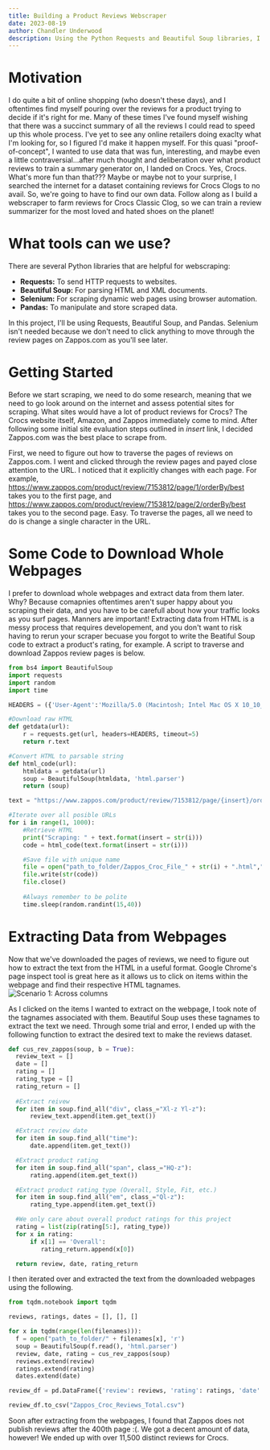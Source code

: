 ```yaml
---
title: Building a Product Reviews Webscraper
date: 2023-08-19
author: Chandler Underwood
description: Using the Python Requests and Beautiful Soup libraries, I construct a webscraper that can farm product reviews off of Zappos.com.
---
```


# Motivation
I do quite a bit of online shopping (who doesn't these days), and I oftentimes find myself pouring over the reviews for a product trying to decide if it's right for me. Many of these times I've found myself wishing that there was a succinct summary of all the reviews I could read to speed up this whole process. I've yet to see any online retailers doing exaclty what I'm looking for, so I figured I'd make it happen myself. For this quasi "proof-of-concept", I wanted to use data that was fun, interesting, and maybe even a little contraversial...after much thought and deliberation over what product reviews to train a summary generator on, I landed on Crocs. Yes, Crocs. What's more fun than that??? Maybe or maybe not to your surprise, I searched the internet for a dataset containing reviews for Crocs Clogs to no avail. So, we're going to have to find our own data. Follow along as I build a webscraper to farm reviews for Crocs Classic Clog, so we can train a review summarizer for the most loved and hated shoes on the planet! 

# What tools can we use? 
There are several Python libraries that are helpful for webscraping:
- **Requests:** To send HTTP requests to websites.
- **Beautiful Soup:** For parsing HTML and XML documents.
- **Selenium:** For scraping dynamic web pages using browser automation.
- **Pandas:** To manipulate and store scraped data.

In this project, I'll be using Requests, Beautiful Soup, and Pandas. Selenium isn't needed because we don't need to click anything to move through the review pages on Zappos.com as you'll see later.  

# Getting Started
Before we start scraping, we need to do some research, meaning that we need to go look around on the internet and assess potential sites for scraping. What sites would have a lot of product reviews for Crocs? The Crocs website itself, Amazon, and Zappos immediately come to mind. After following some initial site evaluation steps outlined in *insert* link, I decided Zappos.com was the best place to scrape from. 

First, we need to figure out how to traverse the pages of reviews on Zappos.com. I went and clicked through the review pages and payed close attention to the URL. I noticed that it explicitly changes with each page. For example, https://www.zappos.com/product/review/7153812/page/1/orderBy/best takes you to the first page, and https://www.zappos.com/product/review/7153812/page/2/orderBy/best takes you to the second page. Easy. To traverse the pages, all we need to do is change a single character in the URL. 

# Some Code to Download Whole Webpages
I prefer to download whole webpages and extract data from them later. Why? Because comapnies oftentimes aren't super happy about you scraping their data, and you have to be carefull about how your traffic looks as you surf pages. Manners are important! Extracting data from HTML is a messy process that requires developement, and you don't want to risk having to rerun your scraper becuase you forgot to write the Beatiful Soup code to extract a product's rating, for example. A script to traverse and download Zappos review pages is below.

```python
from bs4 import BeautifulSoup
import requests
import random
import time

HEADERS = ({'User-Agent':'Mozilla/5.0 (Macintosh; Intel Mac OS X 10_10_3) AppleWebKit/537.36 (KHTML, like Gecko) Chrome/54.0.2840.71 Safari/537.36', 'From': 'chandler_underwood@yahoo.com'})

#Download raw HTML
def getdata(url):
	r = requests.get(url, headers=HEADERS, timeout=5)
	return r.text

#Convert HTML to parsable string
def html_code(url):
	htmldata = getdata(url)
	soup = BeautifulSoup(htmldata, 'html.parser')
	return (soup)

text = "https://www.zappos.com/product/review/7153812/page/{insert}/orderBy/best"

#Iterate over all posible URLs
for i in range(1, 1000):
    #Retrieve HTML
	print("Scraping: " + text.format(insert = str(i)))
	code = html_code(text.format(insert = str(i)))

    #Save file with unique name
	file = open("path_to_folder/Zappos_Croc_File_" + str(i) + ".html","w")
	file.write(str(code))
	file.close()
  
    #Always remember to be polite
	time.sleep(random.randint(15,40))
```

# Extracting Data from Webpages
Now that we've downloaded the pages of reviews, we need to figure out how to extract the text from the HTML in a useful format. Google Chrome's page inspect tool is great here as it allows us to click on items within the webpage and find their respective HTML tagnames. 
![Scenario 1: Across columns](/Zappos_Insp.PNG)

As I clicked on the items I wanted to extract on the webpage, I took note of the tagnames associated with them. Beautiful Soup uses these tagnames to extract the text we need. Through some trial and error, I ended up with the following function to extract the desired text to make the reviews dataset. 

```python 
def cus_rev_zappos(soup, b = True):
  review_text = []
  date = []
  rating = []
  rating_type = []
  rating_return = []
  
  #Extract reivew
  for item in soup.find_all("div", class_="Xl-z Yl-z"):
      review_text.append(item.get_text())

  #Extract review date
  for item in soup.find_all("time"):
      date.append(item.get_text())

  #Extract product rating
  for item in soup.find_all("span", class_="HQ-z"):
      rating.append(item.get_text())

  #Extract product rating type (Overall, Style, Fit, etc.)
  for item in soup.find_all("em", class_="Ql-z"):
      rating_type.append(item.get_text())

  #We only care about overall product ratings for this project
  rating = list(zip(rating[5:], rating_type))
  for x in rating:
      if x[1] == 'Overall':
         rating_return.append(x[0])

  return review, date, rating_return
  ```

I then iterated over and extracted the text from the downloaded webpages using the following.  

```python 
from tqdm.notebook import tqdm

reviews, ratings, dates = [], [], []

for x in tqdm(range(len(filenames))):
  f = open("path_to_folder/" + filenames[x], 'r')
  soup = BeautifulSoup(f.read(), 'html.parser')
  review, date, rating = cus_rev_zappos(soup)
  reviews.extend(review)
  ratings.extend(rating)
  dates.extend(date)

review_df = pd.DataFrame({'review': reviews, 'rating': ratings, 'date': date})

review_df.to_csv("Zappos_Croc_Reviews_Total.csv")
```

Soon after extracting from the webpages, I found that Zappos does not publish reviews after the 400th page :(. We got a decent amount of data, however! We ended up with over 11,500 distinct reviews for Crocs.